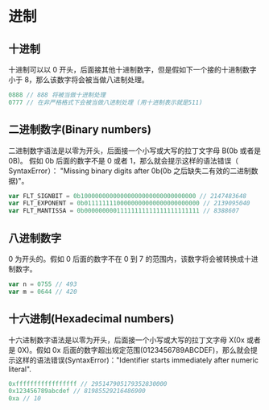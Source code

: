 # 进制

## 十进制

十进制可以以 0 开头，后面接其他十进制数字，但是假如下一个接的十进制数字小于 8，那么该数字将会被当做八进制处理。

```js
0888 // 888 将被当做十进制处理
0777 // 在非严格格式下会被当做八进制处理 (用十进制表示就是511)
```

## 二进制数字(Binary numbers)

二进制数字语法是以零为开头，后面接一个小写或大写的拉丁文字母 B(0b 或者是 0B)。 假如 0b 后面的数字不是 0 或者 1，那么就会提示这样的语法错误（ SyntaxError）： "Missing binary digits after 0b(0b 之后缺失二有效的二进制数据)"。

```js
var FLT_SIGNBIT = 0b10000000000000000000000000000000 // 2147483648
var FLT_EXPONENT = 0b01111111100000000000000000000000 // 2139095040
var FLT_MANTISSA = 0b00000000011111111111111111111111 // 8388607
```

## 八进制数字

0 为开头的。假如 0 后面的数字不在 0 到 7 的范围内，该数字将会被转换成十进制数字。

```js
var n = 0755 // 493
var m = 0644 // 420
```

## 十六进制(Hexadecimal numbers)

十六进制数字语法是以零为开头，后面接一个小写或大写的拉丁文字母 X(0x 或者是 0X)。假如 0x 后面的数字超出规定范围(0123456789ABCDEF)，那么就会提示这样的语法错误(SyntaxError)："Identifier starts immediately after numeric literal".

```js
0xfffffffffffffffff // 295147905179352830000
0x123456789abcdef // 81985529216486900
0xa // 10
```
